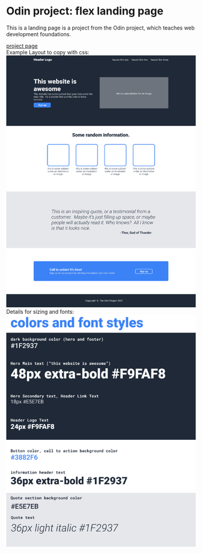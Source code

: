 # Odin project: flex landing page

This is a landing page is a project from the Odin project, which teaches web development foundations.

[project page](https://www.theodinproject.com/lessons/foundations-landing-page)
<br>
Example Layout to copy with css:
![example layout](./project-instruction-images/odin-project.png)
<br>
Details for sizing and fonts: 
![instruction image](./project-instruction-images/colors_and_stuff.png)
